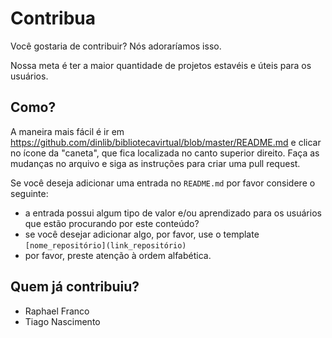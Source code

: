 # Contribua

Você gostaria de contribuir? Nós adoraríamos isso.

Nossa meta é ter a maior quantidade de projetos estavéis e úteis para os usuários.

## Como?

A maneira mais fácil é ir em https://github.com/dinlib/bibliotecavirtual/blob/master/README.md e clicar no ícone da "caneta", que fica localizada no canto superior direito. Faça as mudanças no arquivo e siga as instruções para criar uma pull request.

Se você deseja adicionar uma entrada no `README.md` por favor considere o seguinte:

- a entrada possui algum tipo de valor e/ou aprendizado para os usuários que estão procurando por este conteúdo?
- se você desejar adicionar algo, por favor, use o template `[nome_repositório](link_repositório)`
- por favor, preste atenção à ordem alfabética.

## Quem já contribuiu?
- Raphael Franco
- Tiago Nascimento
